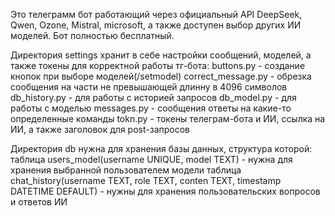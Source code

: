 Это телеграмм бот работающий через официальный API DeepSeek, Qwen, Ozone, Mistral, microsoft, а также доступен выбор других ИИ моделей.
Бот полностью бесплатный.

Директория settings хранит в себе настройки сообщений, моделей, а также токены для корректной работы тг-бота:
    buttons.py - создание кнопок при выборе моделей(/setmodel)
    correct_message.py - обрезка сообщения на части не превышающей длинну в 4096 символов
    db_history.py - для работы с историей запросов
    db_model.py - для работы с моделью
    messages.py - сообщения ответы на какие-то определенные команды
    tokn.py - токены телеграм-бота и ИИ, ссылка на ИИ, а также заголовок для post-запросов

Директория db нужна для хранения базы данных, структура которой:
    таблица users_model(username UNIQUE, model TEXT) - нужна для хранения выбранной пользователем модели
    таблица chat_history(username TEXT, role TEXT, conten TEXT, timestamp DATETIME DEFAULT) - нужны для хранения пользовательских вопросов и ответов ИИ
